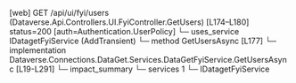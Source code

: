 [web] GET /api/ui/fyi/users  (Dataverse.Api.Controllers.UI.FyiController.GetUsers)  [L174–L180] status=200 [auth=Authentication.UserPolicy]
  └─ uses_service IDatagetFyiService (AddTransient)
    └─ method GetUsersAsync [L177]
      └─ implementation Dataverse.Connections.DataGet.Services.DataGetFyiService.GetUsersAsync [L19-L291]
  └─ impact_summary
    └─ services 1
      └─ IDatagetFyiService

